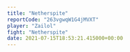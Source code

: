 ```yaml
---
title: "Netherspite"
reportCode: "263vgwqW1G4jMVXT"
player: "Zailol"
fight: "Netherspite"
date: 2021-07-15T18:53:21.415000+00:00
---
```

